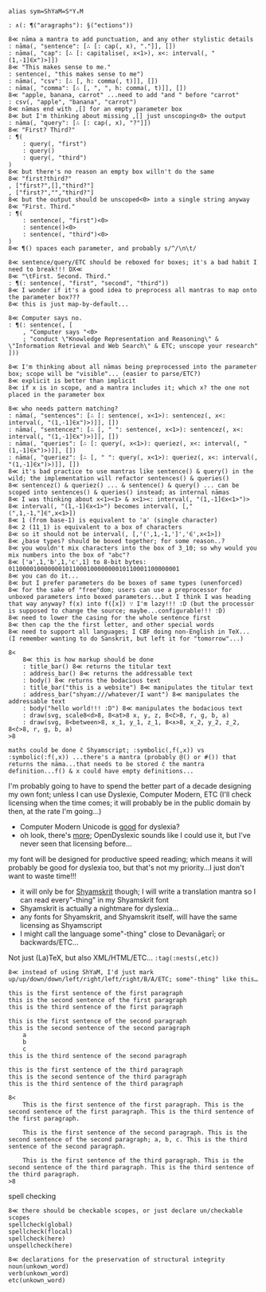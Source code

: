 `alias sym=ShYaM=SᴴYₐM`

	: ∧(: ¶("aragraphs"): §("ections"))

	8≪ nāma a mantra to add punctuation, and any other stylistic details
	: nāma(, "sentence": [∴ [: cap(, x), "."]], [])
	: nāma(, "cap": [∴ [: capitalise(, x<1>), x<: interval(, "(1,-1]∈x")>]])
	8≪ "This makes sense to me."
	: sentence(, "this makes sense to me")
	: nāma(, "csv": [∴ [, h: comma(, t)]], [])
	: nāma(, "comma": [∴ [, ", ", h: comma(, t)]], [])
	8≪ "apple, banana, carrot" ...need to add "and " before "carrot"
	: csv(, "apple", "banana", "carrot")
	8≪ nāmas end with ,[] for an empty parameter box
	8≪ but I'm thinking about missing ,[] just unscoping<0> the output
	: nāma(, "query": [∴ [: cap(, x), "?"]])
	8≪ "First? Third?"
	: ¶(
		: query(, "first")
		: query()
		: query(, "third")
	)
	8≪ but there's no reason an empty box willn't do the same
	8≪ "first?third?"
	, ["first?",[],"third?"]
	, ["first?","","third?"]
	8≪ but the output should be unscoped<0> into a single string anyway
	8≪ "First. Third."	
	: ¶(
		: sentence(, "first")<0>
		: sentence()<0>
		: sentence(, "third")<0>
	)
	8≪ ¶() spaces each parameter, and probably s/^/\n\t/
	
	8≪ sentence/query/ETC should be reboxed for boxes; it's a bad habit I need to break!!! DX≪
	8≪ "\tFirst. Second. Third."
	: ¶(: sentence(, "first", "second", "third"))
	8≪ I wonder if it's a good idea to preprocess all mantras to map onto the parameter box???
	8≪ this is just map-by-default...
	
	8≪ Computer says no.
	: ¶(: sentence(, [
		, "Computer says "<0>
		; "conduct \"Knowledge Representation and Reasoning\" & \"Information Retrieval and Web Search\" & ETC; unscope your research"
	]))
	
	8≪ I'm thinking about all nāmas being preprocessed into the parameter box; scope will be "visible"... (easier to parse/ETC?)
	8≪ explicit is better than implicit
	8≪ if x is in scope, and a mantra includes it; which x? the one not placed in the parameter box

	8≪ who needs pattern matching?
	: nāma(, "sentences": [∴ [: sentence(, x<1>): sentencez(, x<: interval(, "(1,-1]∈x")>)]], [])
	: nāma(, "sentencez": [∴ [, " ": sentence(, x<1>): sentencez(, x<: interval(, "(1,-1]∈x")>)]], [])
	: nāma(, "queries": [∴ [: query(, x<1>): queriez(, x<: interval(, "(1,-1]∈x")>)]], [])
	: nāma(, "queriez": [∴ [, " ": query(, x<1>): queriez(, x<: interval(, "(1,-1]∈x")>)]], [])
	8≪ it's bad practice to use mantras like sentence() & query() in the wild; the implementation will refactor sentences() & queries()
	8≪ sentencez() & queriez() ... & sentence() & query() ... can be scoped into sentences() & queries() instead; as internal nāmas
	8≪ I was thinking about x<1><1> & x<1><: interval(, "(1,-1]∈x<1>")>
	8≪ interval(, "(1,-1]∈x<1>") becomes interval(, [,"(",1,-1,"]∈",x<1>])
	8≪ 1 (from base-1) is equivalent to 'a' (single character)
	8≪ 2 (11_1) is equivalent to a box of characters
	8≪ so it should not be interval(, [,'(',1,-1,']','∈',x<1>])
	8≪ ¿base types? should be boxed together; for some reason..?
	8≪ you wouldn't mix characters into the box of 3_10; so why would you mix numbers into the box of "abc"?
	8≪ ['a',1,'b',1,'c',1] to 8-bit bytes: 011000010000000101100010000000010110001100000001
	8≪ you can do it...
	8≪ but I prefer parameters do be boxes of same types (unenforced)
	8≪ for the sake of "free"dom; users can use a preprocessor for unboxed parameters into boxed parameters...but I think I was heading that way anyway? f(x) into f([x]) ∵ I'm lazy!!! :D (but the processor is supposed to change the source; maybe...configurable!!! :D)
	8≪ need to lower the casing for the whole sentence first
	8≪ then cap the the first letter, and other special words
	8≪ need to support all languages; I CBF doing non-English in TeX... (I remember wanting to do Sanskrit, but left it for "tomorrow"...)

	8<
		8≪ this is how markup should be done
		: title_bar() 8≪ returns the titular text
		: address_bar() 8≪ returns the addressable text
		: body() 8≪ returns the bodacious text
		: title_bar("this is a website") 8≪ manipulates the titular text
		: address_bar("shyam:///whatever/I want") 8≪ manipulates the addressable text
		: body("hello world!!! :D") 8≪ manipulates the bodacious text
		: draw(svg, scale8<d>8, 8<at>8 x, y, z, 8<c̄>8, r, g, b, a)
		: draw(svg, 8<between>8, x_1, y_1, z_1, 8<∧>8, x_2, y_2, z_2, 8<c̄>8, r, g, b, a)
	>8
	
	maths could be done c̄ Shyamscript; :symbolic(,f(,x)) vs :symbolic(:f(,x)) ...there's a mantra (probably @() or #()) that returns the nāma...that needs to be stored c̄ the mantra definition...f() & x could have empty definitions...

I'm probably going to have to spend the better part of a decade designing my own font; unless I can use Dyslexie, Computer Modern, ETC (I'll check licensing when the time comes; it will probably be in the public domain by then, at the rate I'm going...)
* Computer Modern Unicode is [good](http://dyslexiahelp.umich.edu/sites/default/files/good_fonts_for_dyslexia_study.pdf) for dyslexia?
* oh look, there's [more](https://www.designmantic.com/community/dyslexia-friendly-fonts-for-better-learning.php); OpenDyslexic sounds like I could use it, but I've never seen that licensing before...

my font will be designed for productive speed reading; which means it will probably be good for dyslexia too, but that's not my priority...I just don't want to waste time!!!
* it will only be for [Shyamskrit](http://shyam.id.au/cs/) though; I will write a translation mantra so I can read every"-thing" in my Shyamskrit font
* Shyamskrit is actually a nightmare for dyslexia...
* any fonts for Shyamskrit, and Shyamskrit itself, will have the same licensing as Shyamscript
* I might call the language some"-thing" close to Devanāgarī; or backwards/ETC...

Not just (La)TeX, but also XML/HTML/ETC... `:tag(:nests(,etc))`

	8≪ instead of using ShYaM, I'd just mark up/up/down/down/left/right/left/right/B/A/ETC; some"-thing" like this…
	
	this is the first sentence of the first paragraph
	this is the second sentence of the first paragraph
	this is the third sentence of the first paragraph

	this is the first sentence of the second paragraph
	this is the second sentence of the second paragraph
		a
		b
		c
	this is the third sentence of the second paragraph

	this is the first sentence of the third paragraph
	this is the second sentence of the third paragraph
	this is the third sentence of the third paragraph

	8<
		This is the first sentence of the first paragraph. This is the second sentence of the first paragraph. This is the third sentence of the first paragraph.

		This is the first sentence of the second paragraph. This is the second sentence of the second paragraph; a, b, c. This is the third sentence of the second paragraph.

		This is the first sentence of the third paragraph. This is the second sentence of the third paragraph. This is the third sentence of the third paragraph.
	>8

spell checking

	8≪ there should be checkable scopes, or just declare un/checkable scopes
	spellcheck(global)
	spellcheck(flocal)
	spellcheck(here)
	unspellcheck(here)
	
	8≪ declarations for the preservation of structural integrity
	noun(unkown_word)
	verb(unkown_word)
	etc(unkown_word)
